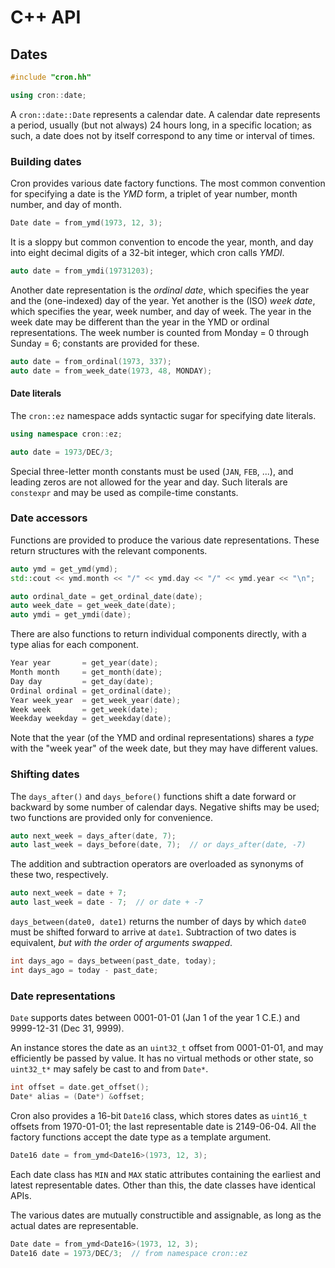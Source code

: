 # C++ API

## Dates

```c++
#include "cron.hh"

using cron::date;
```

A `cron::date::Date` represents a calendar date.  A calendar date represents a period, usually (but not always) 24 hours long, in a specific location; as such, a date does not by itself correspond to any time or interval of times.

### Building dates

Cron provides various date factory functions. The most common convention for specifying a date is the _YMD_ form, a triplet of year number, month number, and day of month.  

```c++
Date date = from_ymd(1973, 12, 3);
```

It is a sloppy but common convention to encode the year, month, and day into eight decimal digits of a 32-bit integer, which cron calls _YMDI_.

```c++
auto date = from_ymdi(19731203);
```

Another date representation is the _ordinal date_, which specifies the year and the (one-indexed) day of the year.  Yet another is the (ISO) _week date_, which specifies the year, week number, and day of week.  The year in the week date may be different than the year in the YMD or ordinal representations.  The week number is counted from Monday = 0 through Sunday = 6; constants are provided for these.

```c++
auto date = from_ordinal(1973, 337);
auto date = from_week_date(1973, 48, MONDAY);
```


#### Date literals

The `cron::ez` namespace adds syntactic sugar for specifying date literals.

```c++
using namespace cron::ez;

auto date = 1973/DEC/3;
```

Special three-letter month constants must be used (`JAN`, `FEB`, ...), and leading zeros are not allowed for the year and day.  Such literals are `constexpr` and may be used as compile-time constants.


### Date accessors

Functions are provided to produce the various date representations.  These return structures with the relevant components.

```c++
auto ymd = get_ymd(ymd);
std::cout << ymd.month << "/" << ymd.day << "/" << ymd.year << "\n";

auto ordinal_date = get_ordinal_date(date);
auto week_date = get_week_date(date);
auto ymdi = get_ymdi(date);
```

There are also functions to return individual components directly, with a type alias for each component.

```c++
Year year       = get_year(date);
Month month     = get_month(date);
Day day         = get_day(date);
Ordinal ordinal = get_ordinal(date);
Year week_year  = get_week_year(date);
Week week       = get_week(date);
Weekday weekday = get_weekday(date);
```

Note that the year (of the YMD and ordinal representations) shares a _type_ with the "week year" of the week date, but they may have different values.


### Shifting dates

The `days_after()` and `days_before()` functions shift a date forward or backward by some number of calendar days.  Negative shifts may be used; two functions are provided only for convenience.

```c++
auto next_week = days_after(date, 7);
auto last_week = days_before(date, 7);  // or days_after(date, -7)
```

The addition and subtraction operators are overloaded as synonyms of these two, respectively.

```c++
auto next_week = date + 7;
auto last_week = date - 7;  // or date + -7
```

`days_between(date0, date1)` returns the number of days by which `date0` must be shifted forward to arrive at `date1`.  Subtraction of two dates is equivalent, _but with the order of arguments swapped_.

```c++
int days_ago = days_between(past_date, today);
int days_ago = today - past_date;
```


### Date representations

`Date` supports dates between 0001-01-01 (Jan 1 of the year 1 C.E.) and 9999-12-31 (Dec 31, 9999).  

An instance stores the date as an `uint32_t` offset from 0001-01-01, and may efficiently be passed by value.  It has no virtual methods or other state, so `uint32_t*` may safely be cast to and from `Date*`.

```c++
int offset = date.get_offset();
Date* alias = (Date*) &offset;
```

Cron also provides a 16-bit `Date16` class, which stores dates as `uint16_t` offsets from 1970-01-01; the last representable date is 2149-06-04.  All the factory functions accept the date type as a template argument.

```c++
Date16 date = from_ymd<Date16>(1973, 12, 3);
```

Each date class has `MIN` and `MAX` static attributes containing the earliest and latest representable dates.  Other than this, the date classes have identical APIs.

The various dates are mutually constructible and assignable, as long as the actual dates are representable.

```c++
Date date = from_ymd<Date16>(1973, 12, 3);
Date16 date = 1973/DEC/3;  // from namespace cron::ez
```
